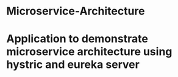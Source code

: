 # Microservice-Architecture
# Application to demonstrate microservice architecture using hystric and eureka server
